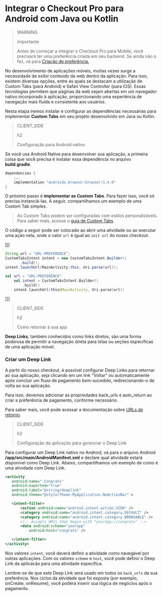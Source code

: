 # Integrar o Checkout Pro para Android com Java ou Kotlin

> WARNING
>
> Importante
>
> Antes de começar a integrar o Checkout Pro para Mobile, você precisará ter uma preferência criada em seu backend. Se ainda não o fez, vá para [Criação de preferência.](/developers/pt/docs/checkout-pro/integrate-preferences)

No desenvolvimento de aplicações móveis, muitas vezes surge a necessidade de exibir conteúdo da web dentro da aplicação. Para isso, existem diversas opções, entre as quais se destacam a utilização de Custom Tabs (para Android) e Safari View Controller (para iOS). Essas tecnologias permitem que páginas da web sejam abertas em um navegador nativo incorporado à aplicação, proporcionando uma experiência de navegação mais fluida e consistente aos usuários.

Nesta etapa iremos instalar e configurar as dependências necessárias para implementar **Custom Tabs** em seu projeto desenvolvido em Java ou Kotlin.

> CLIENT_SIDE
>
> h2
>
> Configuração para Android nativo

Se você usa Android Native para desenvolver sua aplicação, a primeira coisa que você precisa é instalar essa dependência no arquivo **build.gradle**.

```Java
dependencies {
    ...
    implementation "androidx.browser:browser:1.4.0"
}
```


O próximo passo é **implementar as Custom Tabs**. Para fazer isso, você só precisa instanciá-las. A seguir, compartilhamos um exemplo de uma Custom Tab simples.

> As Custom Tabs podem ser configuradas com estilos personalizáveis. Para saber mais, acesse o [guia de Custom Tabs](https://developer.chrome.com/docs/android/custom-tabs/guide-get-started/).


O código a seguir pode ser colocado ao abrir uma atividade ou ao executar uma ação nela, onde o valor `url` é igual ao `init url` do nosso checkout.

[[[
```Java
String url = "URL-PREFERENCE";
CustomTabsIntent intent = new CustomTabsIntent.Builder()
       .build();
intent.launchUrl(MainActivity.this, Uri.parse(url));
```
```Kotlin
val url = "URL-PREFERENCE"
    val intent = CustomTabsIntent.Builder()
        .build()
    intent.launchUrl(this@MainActivity, Uri.parse(url))
```
]]]

> CLIENT_SIDE
>
> h2
>
> Como retornar à sua app

**Deep Links**, também conhecidos como links diretos, são uma forma poderosa de permitir a navegação direta para telas ou seções específicas de uma aplicação móvel.

### Criar um Deep Link

A partir do nosso checkout, é possível configurar Deep Links para retornar ao sua aplicação, seja clicando em um link "Voltar" ou automaticamente após concluir um fluxo de pagamento bem-sucedido, redirecionando-o de volta ao sua aplicação.

Para isso, devemos adicionar as propriedades back_urls e auto_return ao criar a preferência de pagamento, conforme necessário.

Para saber mais, você pode acessar a documentação sobre [URLs de retorno](/developers/es/docs/checkout-pro/checkout-customization/user-interface/redirection).

> CLIENT_SIDE
>
> h2
>
> Configuração da aplicação para gerenciar o Deep Link

Para configurar um Deep Link nativo no Android, vá para o arquivo Android **/app/src/main/AndroidManifest.xml** e declare qual atividade estará disponível como Deep Link. Abaixo, compartilhamos um exemplo de como é uma atividade com Deep Link.

```AndroidManifest.xml
<activity
   android:name=".Congrats"
   android:exported="true"
   android:label="@string/deeplink"
   android:theme="@style/Theme.MyApplication.NoActionBar" >

   <intent-filter>
       <action android:name="android.intent.action.VIEW" />
       <category android:name="android.intent.category.DEFAULT" />
       <category android:name="android.intent.category.BROWSABLE" />
       <!-- Accepts URIs that begin with "yourapp://congrats" -->
       <data android:scheme="yourapp"
           android:host="congrats" />

   </intent-filter>
</activity>
```

Nos valores `intent`, você deverá definir a atividade como navegável por outras aplicações. Com os valores `scheme` e `host`, você pode definir o Deep Link da aplicacão para uma atividade específica.

Lembre-se de que este Deep Link será usado em todos os `back_urls` da sua preferência. Nos ciclos da atividade que foi exposta (por exemplo, onCreate, onResume), você poderá inserir sua lógica de negócios após o pagamento.